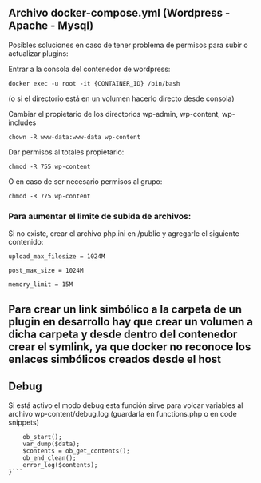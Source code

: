 ## Archivo docker-compose.yml (Wordpress - Apache - Mysql)

Posibles soluciones en caso de tener problema de permisos para subir o actualizar plugins:

Entrar a la consola del contenedor de wordpress:

`docker exec -u root -it {CONTAINER_ID} /bin/bash`

(o si el directorio está en un volumen hacerlo directo desde consola)

Cambiar el propietario de los directorios wp-admin, wp-content, wp-includes

`chown -R www-data:www-data wp-content`

Dar permisos al totales propietario:

`chmod -R 755 wp-content`

O en caso de ser necesario permisos al grupo:

`chmod -R 775 wp-content`


### Para aumentar el limite de subida de archivos:
Si no existe, crear el archivo php.ini en /public y agregarle el siguiente contenido:

`upload_max_filesize = 1024M`

`post_max_size = 1024M`

`memory_limit = 15M`


## Para crear un link simbólico a la carpeta de un plugin en desarrollo hay que crear un volumen a dicha carpeta y desde dentro del contenedor crear el symlink, ya que docker no reconoce los enlaces simbólicos creados desde el host


## Debug
Si está activo el modo debug esta función sirve para volcar variables al archivo wp-content/debug.log (guardarla en functions.php o en code snippets)

```function var_to_file($data){
    ob_start();
    var_dump($data);
    $contents = ob_get_contents();
    ob_end_clean();
    error_log($contents);	
}```
